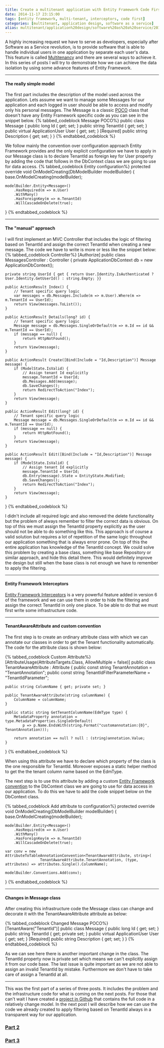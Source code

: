 ```yaml
---
title: Create a multitenant application with Entity Framework Code First - Part 1
date: 2014-11-17 23:15:00
tags: [entity framework, multi-tenant, interceptors, code first]
categories: [multitenant, application design, software as a service]
alias: multitenant/application%20design/software%20as%20a%20service/2014/11/17/create-a-multitenant-application-with-entity-framework-code-first---part-1.html
---
```



A highly increasing request we have to serve as developers, especially after Software as a Service revolution, is to provide software that is able to handle individual users in one application by separate each user's data. This feature is called [Multitenancy][mt] and there are several ways to achieve it. In this series of posts I will try to demonstrate how we can achieve the data isolation by using some advance features of Entity Framework. 
<!-- more --> 
***

#### The really simple model

The first part includes the description of the model used across the application. Lets assume we want to manage some Messages for our application and each logged in user should be able to access and modify only his personal messages. The Message is a classic [POCO][poco] class that doesn't have any Entity Framework specific code as you can see in the snippet below.
{% tabbed_codeblock Message POCO%}
    <!-- tab cs -->
public class Message {
    public long Id { get; set; }
    public string TenantId { get; set; }
    public virtual ApplicationUser User { get; set; }
    [Required]
    public string Description { get; set; }
}
    <!-- endtab -->
{% endtabbed_codeblock %}

We follow mainly the convention over configuration approach Entity Framework provides and the only explicit configuration we have to apply in our Message class is to declare TenantId as foreign key for User property by adding the code that follows in the DbContext class we are going to use for data access.
{% tabbed_codeblock Entity configuration%}
    <!-- tab cs -->
protected override void OnModelCreating(DbModelBuilder modelBuilder) {
    base.OnModelCreating(modelBuilder);
    
    modelBuilder.Entity<Message>()
        .HasRequired(m => m.User)
        .WithMany()
        .HasForeignKey(m => m.TenantId)
        .WillCascadeOnDelete(true);
}
    <!-- endtab -->
{% endtabbed_codeblock %}

***

#### The "manual" approach 

I will first implement an MVC Controller that includes the logic of filtering based on TenantId and assign the correct TenantId when creating a new message. The code we have to write is more or less like the snippet below:
{% tabbed_codeblock Controller%}
    <!-- tab cs -->
[Authorize]
public class MessagesController : Controller {
    private ApplicationDbContext db = new ApplicationDbContext();

    private string UserId { get { return User.Identity.IsAuthenticated ? User.Identity.GetUserId() : string.Empty; }}

    public ActionResult Index() {
        // Tenant specific query logic
        var messages = db.Messages.Include(m => m.User).Where(m => m.TenantId == UserId);
        return View(messages.ToList());
    }

    public ActionResult Details(long? id) {
        // Tenant specific query logic
        Message message = db.Messages.SingleOrDefault(m => m.Id == id && m.TenantId == UserId);
        if (message == null) {
            return HttpNotFound();
        }
        return View(message);
    }

    public ActionResult Create([Bind(Include = "Id,Description")] Message message) {
        if (ModelState.IsValid) {
            // Assign tenant Id explicitly
            message.TenantId = UserId;
            db.Messages.Add(message);
            db.SaveChanges();
            return RedirectToAction("Index");
        }
        return View(message);
    }

    public ActionResult Edit(long? id) {
        // Tenant specific query logic
        Message message = db.Messages.SingleOrDefault(m => m.Id == id && m.TenantId == UserId);
        if (message == null) {
            return HttpNotFound();
        }
        return View(message);
    }

    public ActionResult Edit([Bind(Include = "Id,Description")] Message message) {
        if (ModelState.IsValid) {
            // Assign tenant Id explicitly
            message.TenantId = UserId;
            db.Entry(message).State = EntityState.Modified;
            db.SaveChanges();
            return RedirectToAction("Index");
        }
        return View(message);
    }
}
    <!-- endtab -->
{% endtabbed_codeblock %}

I didn't include all required logic and also removed the delete functionality but the problem of always remember to filter the correct data is obvious. On top of this we must assign the TenantId property explicitly as the user should not be able to do something like this. This approach is of course a valid solution but requires a lot of repetition of the same logic throughout our application something that is always error prone. On top of this the entire application has knowledge of the TenantId concept. We could solve this problem by creating a base class, something like base Repository or similar approach, and hide this detail there. This would definitely improve the design but still when the base class is not enough we have to remember to apply the filtering.

***

#### Entity Framework Interceptors

[Entity Framework Interceptors][interceptors] is a very powerful feature added in version 6 of the framework and we can use them in order to hide the filtering and assign the correct TenantId in only one place. To be able to do that we must first write some infrastructure code.

***

#### TenantAwareAttribute and custom convention

The first step is to create an ordinary attribute class with which we can annotate our classes in order to get the Tenant functionality automatically. The code for the attribute class is shown below:

{% tabbed_codeblock Custom Attribute%}
    <!-- tab cs -->
[AttributeUsage(AttributeTargets.Class, AllowMultiple = false)]
public class TenantAwareAttribute : Attribute {
    public const string TenantAnnotation = "TenantAnnotation";
    public const string TenantIdFilterParameterName = "TenantIdParameter";
    
    public string ColumnName { get; private set; }

    public TenantAwareAttribute(string columnName) {
        ColumnName = columnName;
    }

    public static string GetTenantColumnName(EdmType type) {
        MetadataProperty annotation = type.MetadataProperties.SingleOrDefault( 
            p => p.Name.EndsWith(string.Format("customannotation:{0}", TenantAnnotation)));

        return annotation == null ? null : (string)annotation.Value;
    }
}
    <!-- endtab -->
{% endtabbed_codeblock %}

When using this attribute we have to declare which property of the class is the one responsible for TenantId. Moreover exposes a static helper method to get the the tenant column name based on the EdmType. 

The next step is to use this attribute by adding a custom [Entity Framework convention][conventions] to the DbContext class we are going to use for data access in our application. To do this we have to add the code snippet below on the DbContext class.

{% tabbed_codeblock Add attribute to configuration%}
    <!-- tab cs -->
protected override void OnModelCreating(DbModelBuilder modelBuilder) {
    base.OnModelCreating(modelBuilder);
    
    modelBuilder.Entity<Message>()
        .HasRequired(m => m.User)
        .WithMany()
        .HasForeignKey(m => m.TenantId)
        .WillCascadeOnDelete(true);
    
    var conv = new AttributeToTableAnnotationConvention<TenantAwareAttribute, string>(
                    TenantAwareAttribute.TenantAnnotation, (type, attributes) => attributes.Single().ColumnName);

    modelBuilder.Conventions.Add(conv);
}
    <!-- endtab -->
{% endtabbed_codeblock %}

***

#### Changes in Message class

After creating this infrastructure code the Message class can change and decorate it with the TenantAwareAttribute attribute as below:

{% tabbed_codeblock Changed Message POCO%}
    <!-- tab cs -->
[TenantAware("TenantId")]
public class Message {
    public long Id { get; set; }
    public string TenantId { get; private set; }
    public virtual ApplicationUser User { get; set; }
    [Required]
    public string Description { get; set; }
}
    <!-- endtab -->
{% endtabbed_codeblock %}

As we can see here there is another important change in the class. The TenantId property now is private set which means we can't explicitly assign it from our code base. The last issue is quite important as we are not able to assign an invalid TenantId by mistake. Furthermore we don't have to take care of assign a TenantId at all.

***

This was the first part of a series of three posts. It includes the problem and the infrastructure code for what is coming on the next posts. For those that can't wait I have created a [project in Github][github] that contains the full code in a relatively change model. In the next post I will describe how we can use the code we already created to apply filtering based on TenantId always in a transparent way for our application.

### <a href="http://xabikos.com/multitenant/application%20design/software%20as%20a%20service/2014/11/18/create-a-multitenant-application-with-entity-framework-code-first---part-2.html">Part 2</a>

### <a href="http://xabikos.com/multitenant/application%20design/software%20as%20a%20service/2014/11/19/create-a-multitenant-application-with-entity-framework-code-first---part-3.html">Part 3</a>



[mt]: http://en.wikipedia.org/wiki/Multitenancy
[poco]: http://en.wikipedia.org/wiki/Plain_Old_CLR_Object
[interceptors]: http://msdn.microsoft.com/en-us/data/dn469464.aspx#BuildingBlocks
[conventions]: http://msdn.microsoft.com/en-us/data/jj819164.aspx
[github]: https://github.com/xabikos/EfMultitenant
